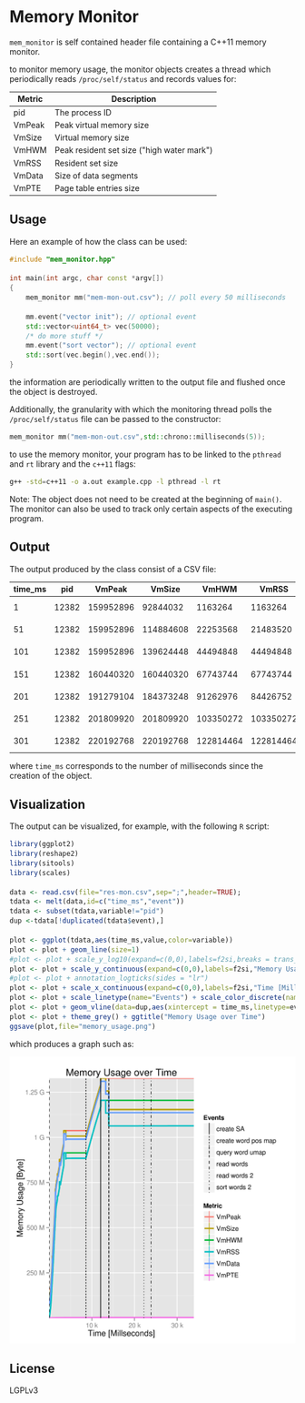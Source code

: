 Memory Monitor
================

`mem_monitor` is self contained header file containing a C++11 memory monitor.

to monitor memory usage, the monitor objects creates a thread which periodically
reads `/proc/self/status` and records values for:

   Metric |Description
----------------------|----------------------------
         pid | The process ID
         VmPeak | Peak virtual memory size
         VmSize | Virtual memory size
         VmHWM | Peak resident set size ("high water mark")
         VmRSS | Resident set size
         VmData | Size of data segments
         VmPTE | Page table entries size

## Usage

Here an example of how the class can be used:

```c++
#include "mem_monitor.hpp"

int main(int argc, char const *argv[])
{
	mem_monitor mm("mem-mon-out.csv"); // poll every 50 milliseconds

	mm.event("vector init"); // optional event
	std::vector<uint64_t> vec(50000);
	/* do more stuff */
	mm.event("sort vector"); // optional event
	std::sort(vec.begin(),vec.end());
}
```

the information are periodically written to the output file and flushed once
the object is destroyed.

Additionally, the granularity with which the monitoring thread polls the
`/proc/self/status` file can be passed to the constructor:

```C++
mem_monitor mm("mem-mon-out.csv",std::chrono::milliseconds(5));
```

to use the memory monitor, your program has to be linked to the `pthread`
and `rt` library and the `c++11` flags:

```bash
g++ -std=c++11 -o a.out example.cpp -l pthread -l rt
```
Note: The object does not need to be created at the beginning of `main()`. The
monitor can also be used to track only certain aspects of the executing program.

## Output

The output produced by the class consist of a CSV file:

time_ms|pid|VmPeak|VmSize|VmHWM|VmRSS|VmData|VmPTE|event
-------|---|------|------|-----|-----|------|-----|-----
1|12382|159952896|92844032|1163264|1163264|75800576|57344|"vector init"
51|12382|159952896|114884608|22253568|21483520|97841152|110592|"vector init"
101|12382|159952896|139624448|44494848|44494848|122580992|151552|"vector init"
151|12382|160440320|160440320|67743744|67743744|143396864|196608|"sort vector"
201|12382|191279104|184373248|91262976|84426752|167329792|237568|"sort vector"
251|12382|201809920|201809920|103350272|103350272|184766464|270336|"sort vector"
301|12382|220192768|220192768|122814464|122814464|203149312|311296|"sort vector"

where `time_ms` corresponds to the number of milliseconds since the creation of
the object.


## Visualization

The output can be visualized, for example, with the following `R` script:

```R
library(ggplot2)
library(reshape2)
library(sitools)
library(scales)

data <- read.csv(file="res-mon.csv",sep=";",header=TRUE);
tdata <- melt(data,id=c("time_ms","event"))
tdata <- subset(tdata,variable!="pid")
dup <-tdata[!duplicated(tdata$event),]

plot <- ggplot(tdata,aes(time_ms,value,color=variable))
plot <- plot + geom_line(size=1)
#plot <- plot + scale_y_log10(expand=c(0,0),labels=f2si,breaks = trans_breaks("log10", function(x) 10^x),"Memory Usage [Byte]")
plot <- plot + scale_y_continuous(expand=c(0,0),labels=f2si,"Memory Usage [Byte]")
#plot <- plot + annotation_logticks(sides = "lr")
plot <- plot + scale_x_continuous(expand=c(0,0),labels=f2si,"Time [Millseconds]")
plot <- plot + scale_linetype(name="Events") + scale_color_discrete(name="Metric")
plot <- plot + geom_vline(data=dup,aes(xintercept = time_ms,linetype=event),show_guide=TRUE)
plot <- plot + theme_grey() + ggtitle("Memory Usage over Time")
ggsave(plot,file="memory_usage.png")
```

which produces a graph such as:

<img width="600" src="memory_usage.png?raw=true" />

## License

LGPLv3
